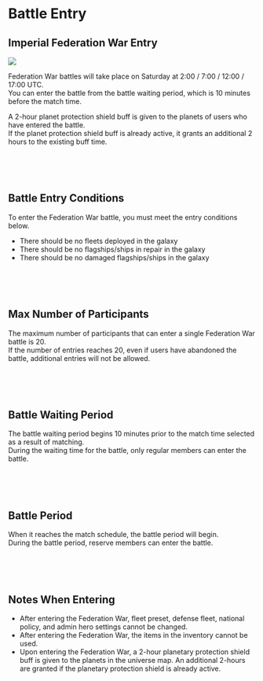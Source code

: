 # Battle Entry

## Imperial Federation War Entry

![](http://d3bbxo4nelobc3.cloudfront.net/html/img/help/1803_01.jpg)

Federation War battles will take place on Saturday at 2:00 / 7:00 / 12:00 / 17:00 UTC.<br>
You can enter the battle from the battle waiting period, which is 10 minutes before the match time.

A 2-hour planet protection shield buff is given to the planets of users who have entered the battle.<br>
If the planet protection shield buff is already active, it grants an additional 2 hours to the existing buff time.

<br>
<br>
<br>


## Battle Entry Conditions
 
To enter the Federation War battle, you must meet the entry conditions below.

- There should be no fleets deployed in the galaxy<br>
- There should be no flagships/ships in repair in the galaxy<br>
- There should be no damaged flagships/ships in the galaxy

<br>
<br>
<br>


## Max Number of Participants
 
The maximum number of participants that can enter a single Federation War battle is 20.<br>
If the number of entries reaches 20, even if users  have abandoned the battle, additional entries will not be allowed.

<br>
<br>
<br>


## Battle Waiting Period
 
The battle waiting period begins 10 minutes prior to the match time selected as a result of matching.<br>
During the waiting time for the battle, only regular members can enter the battle.

<br>
<br>
<br>
 

## Battle Period
 
When it reaches the match schedule, the battle period will begin.<br>
During the battle period, reserve members can enter the battle.

<br>
<br>
<br>

## Notes When Entering
- After entering the Federation War, fleet preset, defense fleet, national policy, and admin hero settings cannot be changed.
- After entering the Federation War, the items in the inventory cannot be used.
- Upon entering the Federation War, a 2-hour planetary protection shield buff is given to the planets in the universe map. An additional 2-hours are granted if the planetary protection shield is already active.

<br>
<br>
<br>